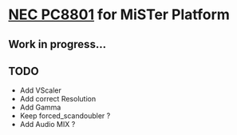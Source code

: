 # [NEC PC8801](https://en.wikipedia.org/wiki/PC88) for MiSTer Platform

## Work in progress...

## TODO
- Add VScaler
- Add correct Resolution
- Add Gamma
- Keep forced_scandoubler ? 
- Add Audio MIX ?
